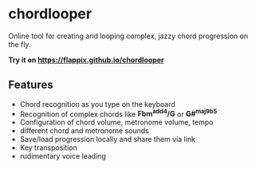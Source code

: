 
# chordlooper

Online tool for creating and looping complex, jazzy chord progression on the fly.

**Try it on https://flappix.github.io/chordlooper**

## Features
- Chord recognition as you type on the keyboard
- Recognition of complex chords like **Fbm<sup>add4</sup>/G** or **G#<sup>maj9b5</sup>**
- Configuration of chord volume, metronome volume, tempo
- different chord and metronome sounds
- Save/load progression locally and share them via link
- Key transposition
- rudimentary voice leading
